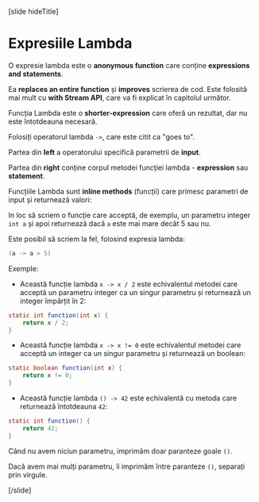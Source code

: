 

[slide hideTitle]
# Expresiile Lambda

O expresie lambda este o **anonymous function** care conține **expressions and statements**. 

Ea **replaces an entire function** și **improves** scrierea de cod. Este folosită mai mult cu **with Stream API**, care va fi explicat în capitolul următor.

Funcția Lambda este o **shorter-expression** care oferă un rezultat, dar nu este întotdeauna necesară.

Folosiți operatorul lambda `->`, care este citit ca "goes to".

Partea din **left**  a operatorului specifică parametrii de **input**.

Partea din **right** conține corpul metodei funcției lambda - **expression** sau **statement**.

Funcțiile Lambda sunt **inline methods** (funcții) care primesc parametri de input și returnează valori:

In loc să scriem o funcție care acceptă, de exemplu, un parametru integer `int a` și apoi returnează dacă `a` este mai mare decât 5 sau nu. 

Este posibil să scriem la fel, folosind expresia lambda:

```java
(a -> a > 5)
```

Exemple:

- Această funcție lambda `x -> x / 2` este echivalentul metodei care acceptă un parametru integer ca un singur parametru și returnează un integer împărțit în 2:

```java
static int function(int x) { 
    return x / 2; 
}
```

- Această funcție lambda `x -> x != 0` este echivalentul metodei care acceptă un integer ca un singur parametru și returnează un boolean:

```java
static boolean function(int x) { 
    return x != 0; 
}
```

- Această funcție lambda `() -> 42` este echivalentă cu metoda care returnează întotdeauna `42`:

```java
static int function() { 
    return 42; 
}
```

Când nu avem niciun parametru, imprimăm doar paranteze goale `()`. 

Dacă avem mai mulți parametru, îi imprimăm între paranteze `()`, separați prin virgule.

[/slide]
